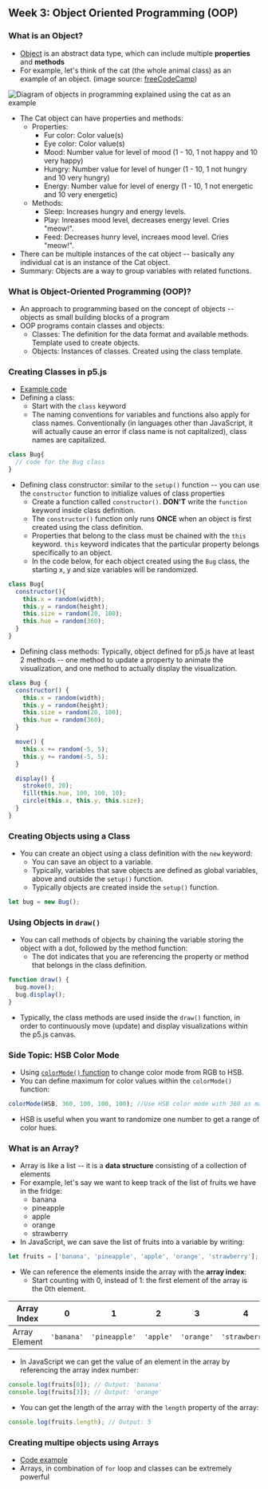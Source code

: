## Week 3: Object Oriented Programming (OOP)

### What is an Object?

* [Object](https://en.wikipedia.org/wiki/Object_(computer_science)) is an abstract data type, which can include multiple **properties** and **methods**
* For example, let's think of the cat (the whole animal class) as an example of an object. (image source: [freeCodeCamp](https://www.freecodecamp.org/news/object-oriented-programming-concepts-21bb035f7260/))

![Diagram of objects in programming explained using the cat as an example](/_img/cat-oop.png)

* The Cat object can have properties and methods:
  * Properties:
    * Fur color: Color value(s)
    * Eye color: Color value(s)
    * Mood: Number value for level of mood (1 - 10, 1 not happy and 10 very happy)
    * Hungry: Number value for level of hunger (1 - 10, 1 not hungry and 10 very hungry)
    * Energy: Number value for level of energy (1 - 10, 1 not energetic and 10 very energetic)
  * Methods:
    * Sleep: Increases hungry and energy levels.
    * Play: Inreases mood level, decreases energy level. Cries "meow!".
    * Feed: Decreases hunry level, increaes mood level. Cries "meow!".
* There can be multiple instances of the cat object -- basically any individual cat is an instance of the Cat object.
* Summary: Objects are a way to group variables with related functions.

### What is Object-Oriented Programming (OOP)?

* An approach to programming based on the concept of objects -- objects as small building blocks of a program
* OOP programs contain classes and objects:
  * Classes: The definition for the data format and available methods. Template used to create objects.
  * Objects: Instances of classes. Created using the class template.

### Creating Classes in p5.js

* [Example code](https://editor.p5js.org/js6450/sketches/pChh4RQzm)
* Defining a class:
  * Start with the `class` keyword
  * The naming conventions for variables and functions also apply for class names. Conventionally (in languages other than JavaScript, it will actually cause an error if class name is not capitalized), class names are capitalized.

```js
class Bug{
  // code for the Bug class
}	
```

* Defining class constructor: similar to the `setup()` function -- you can use the `constructor` function to initialize values of class properties
  * Create a function called `constructor()`. **DON'T** write the `function` keyword inside class definition.
  * The `constructor()` function only runs **ONCE** when an object is first created using the class definition.
  * Properties that belong to the class must be chained with the `this` keyword. `this` keyword indicates that the particular property belongs specifically to an object.
  * In the code below, for each object created using the `Bug` class, the starting x, y and size variables will be randomized.

```js
class Bug{
  constructor(){
    this.x = random(width);
    this.y = random(height);
    this.size = random(20, 100);
    this.hue = random(360);
  }
}
```

* Defining class methods: Typically, object defined for p5.js have at least 2 methods -- one method to update a property to animate the visualization, and one method to actually display the visualization.

```js
class Bug {
  constructor() {
    this.x = random(width);
    this.y = random(height);
    this.size = random(20, 100);
    this.hue = random(360);
  }

  move() {
    this.x += random(-5, 5);
    this.y += random(-5, 5);
  }

  display() {
    stroke(0, 20);
    fill(this.hue, 100, 100, 10);
    circle(this.x, this.y, this.size);
  }
}
```

### Creating Objects using a Class

* You can create an object using a class definition with the `new` keyword:
  * You can save an object to a variable.
  * Typically, variables that save objects are defined as global variables, above and outside the `setup()` function.
  * Typically objects are created inside the `setup()` function.

```js
let bug = new Bug();
```

### Using Objects in `draw()`

* You can call methods of objects by chaining the variable storing the object with a dot, followed by the method function:
  * The dot indicates that you are referencing the property or method that belongs in the class definition.

```js
function draw() {
  bug.move();
  bug.display();
}
```

* Typically, the class methods are used inside the `draw()` function, in order to continuously move (update) and display visualizations within the p5.js canvas.

### Side Topic: HSB Color Mode

* Using [`colorMode()` function](https://p5js.org/reference/#/p5/colorMode) to change color mode from RGB to HSB.
* You can define maximum for color values within the `colorMode()` function:

```js
colorMode(HSB, 360, 100, 100, 100); //Use HSB color mode with 360 as maximum of hue, 100 as maximum of saturation, brightness and opacity.
```

* HSB is useful when you want to randomize one number to get a range of color hues.

### What is an Array?

* Array is like a list -- it is a **data structure** consisting of a collection of elements
* For example, let's say we want to keep track of the list of fruits we have in the fridge: 
  * banana
  * pineapple
  * apple
  * orange
  * strawberry
* In JavaScript, we can save the list of fruits into a variable by writing:

```js
let fruits = ['banana', 'pineapple', 'apple', 'orange', 'strawberry'];
```

* We can reference the elements inside the array with the **array index**:
  * Start counting with 0, instead of 1: the first element of the array is the 0th element.

| Array Index   | 0          | 1             | 2         | 3          | 4              |
| ------------- | ---------- | ------------- | --------- | ---------- | -------------- |
| Array Element | `'banana'` | `'pineapple'` | `'apple'` | `'orange'` | `'strawberry'` |

* In JavaScript we can get the value of an element in the array by referencing the array index number:

```js
console.log(fruits[0]); // Output: 'banana'
console.log(fruits[3]); // Output: 'orange'
```

* You can get the length of the array with the `length` property of the array:

```js
console.log(fruits.length); // Output: 5
```

### Creating multipe objects using Arrays

* [Code example](https://editor.p5js.org/js6450/sketches/H0jydV8Uu)
* Arrays, in combination of `for` loop and classes can be extremely powerful
